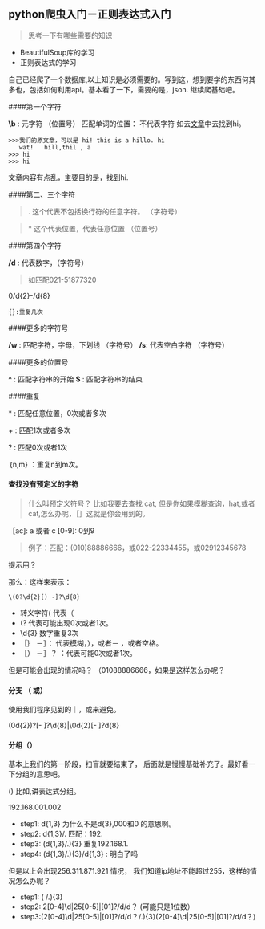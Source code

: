 ## python爬虫入门－正则表达式入门

> 思考一下有哪些需要的知识

* BeautifulSoup库的学习
* 正则表达式的学习

自己已经爬了一个数据库,以上知识是必须需要的。写到这，想到要学的东西何其多也，包括如何利用api。基本看了一下，需要的是，json. 继续爬基础吧。

####第一个字符

**\b** : 元字符    （位置号）
匹配单词的位置：  不代表字符
如去[文章](http://www.jb51.net/tools/zhengze.htm)中去找到hi。
	
	>>>我们的原文章，可以是 hi! this is a hillo. hi 
	   wat!   hill,thil , a
 	>>> hi 
 	>>> hi
 	
文章内容有点乱，主要目的是，找到hi.

####第二、三个字符
 
 > \.  这个代表不包括换行符的任意字符。 （字符号）
 
 > \*  这个代表位置，代表任意位置       （位置号）
 
       
####第四个字符

**/d** : 代表数字，（字符号）

> 如匹配021-51877320 

0/d{2}-/d{8}
	
	{}:重复几次


####更多的字符号

**/w** : 匹配字符，字母，下划线  （字符号）
**/s**:  代表空白字符          （字符号）

####更多的位置号

**^** : 匹配字符串的开始
**$** : 匹配字符串的结束

####重复

\*  : 匹配任意位置，0次或者多次

\+ : 匹配1次或者多次

? : 匹配0次或者1次

｛n,m} ：重复n到m次。

#### 查找没有预定义的字符

>什么叫预定义符号？
 比如我要去查找 cat, 但是你如果模糊查询，hat,或者cat,怎么办呢，［］这就是你会用到的。
 
 ［ac]: a 或者 c
  [0-9]: 0到9
  
  >例子：匹配：(010)88886666，或022-22334455，或02912345678
  
  提示用？
  
  那么：这样来表示： 
  
  `\(0?\d{2}[) -]?\d{8}`
  
  -  转义字符\( 代表（  
  -  \(? 代表可能出现0次或者1次。
  -  \d{3} 数字重复3次
  -  ［｝ －］： 代表模糊，），或者－ ，或者空格。
  -  ［） －］？ ：代表可能0次或者1次。
  
  
  但是可能会出现的情况吗？ （01088886666，如果是这样怎么办呢？
  
  #### 分支 （ 或）
  
  使用我们程序见到的｜，或来避免。
  
  \(0d{2}\)?[- ]?\d{8}|\0d{2}[- ]?d{8}
  
  
  #### 分组（） 
  
  基本上我们的第一阶段，扫盲就要结束了， 后面就是慢慢基础补充了。最好看一下分组的意思吧。
  
  
  () 比如,讲表达式分组。
  
  192.168.001.002
  
  - step1: d{1,3}   为什么不是d{3},000和0 的意思啊。
  - step2: d{1,3}/.   匹配：192.
  - step3: (d{1,3}/.){3}   重复192.168.1.
  - step4: (d{1,3}/.){3}/d{1,3} : 明白了吗

  但是以上会出现256.311.871.921 情况， 我们知道ip地址不能超过255，这样的情况怎么办呢？
  
  - step1: ( /.){3} 
  - step2:  2[0-4]\d|25[0-5]|[01]?/d/d？ (可能只是1位数）
  - step3:(2[0-4]\d|25[0-5]|[01]?/d/d？/.){3}(2[0-4]\d|25[0-5]|[01]?/d/d？)
  
 
 

